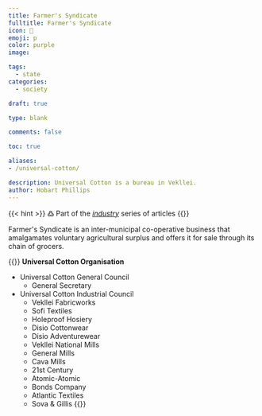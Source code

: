 ```yaml
---
title: Farmer's Syndicate
fulltitle: Farmer's Syndicate
icon: 🌾
emoji: p
color: purple
image: 

tags: 
  - state
categories:
  - society

draft: true

type: blank

comments: false

toc: true

aliases:
- /universal-cotton/

description: Universal Cotton is a bureau in Vekllei.
author: Hobart Phillips
---
```

{{< hint >}}
߷ Part of the *[industry](/industry/)* series of articles
{{</hint>}}

Farmer's Syndicate is an inter-municipal co-operative business that amalgamates voluntary agricultural surplus and offers it for sale through its chain of grocers.

{{<hint panel>}}
**Universal Cotton Organisation**
* Universal Cotton General Council
  * General Secretary
* Universal Cotton Industrial Council
  * Vekllei Fabricworks
  * Sofi Textiles
  * Holeproof Hosiery
  * Disio Cottonwear
  * Disio Adventurewear
  * Vekllei National Mills
  * General Mills
  * Cava Mills
  * 21st Century
  * Atomic-Atomic
  * Bonds Company
  * Atlantic Textiles
  * Sova & Gillis
{{</hint>}}

